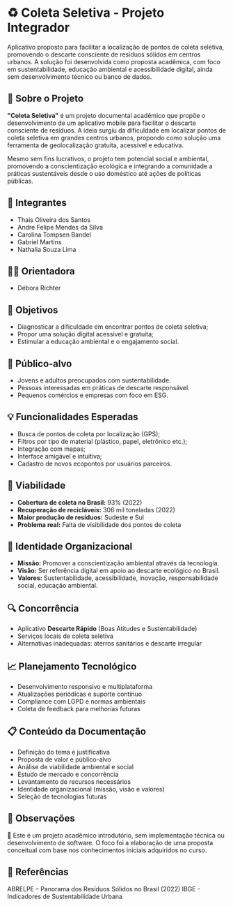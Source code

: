 # ♻️ Coleta Seletiva - Projeto Integrador

Aplicativo proposto para facilitar a localização de pontos de coleta seletiva, promovendo o descarte consciente de resíduos sólidos em centros urbanos. A solução foi desenvolvida como proposta acadêmica, com foco em sustentabilidade, educação ambiental e acessibilidade digital, ainda sem desenvolvimento técnico ou banco de dados.

## 🌱 Sobre o Projeto

**"Coleta Seletiva"** é um projeto documental acadêmico que propõe o desenvolvimento de um aplicativo mobile para facilitar o descarte consciente de resíduos. A ideia surgiu da dificuldade em localizar pontos de coleta seletiva em grandes centros urbanos, propondo como solução uma ferramenta de geolocalização gratuita, acessível e educativa.

Mesmo sem fins lucrativos, o projeto tem potencial social e ambiental, promovendo a conscientização ecológica e integrando a comunidade a práticas sustentáveis desde o uso doméstico até ações de políticas públicas.

## 👥 Integrantes

- Thais Oliveira dos Santos 
- Andre Felipe Mendes da Silva
- Carolina Tompsen Bandel
- Gabriel Martins
- Nathalia Souza Lima

## 👨‍🏫 Orientadora

- Débora Richter 


## 🎯 Objetivos

- Diagnosticar a dificuldade em encontrar pontos de coleta seletiva;
- Propor uma solução digital acessível e gratuita;
- Estimular a educação ambiental e o engajamento social.

## 👥 Público-alvo

- Jovens e adultos preocupados com sustentabilidade.
- Pessoas interessadas em práticas de descarte responsável.
- Pequenos comércios e empresas com foco em ESG.

## 💡 Funcionalidades Esperadas

- Busca de pontos de coleta por localização (GPS);
- Filtros por tipo de material (plástico, papel, eletrônico etc.);
- Integração com mapas;
- Interface amigável e intuitiva;
- Cadastro de novos ecopontos por usuários parceiros.

## 🧪 Viabilidade

- **Cobertura de coleta no Brasil:** 93% (2022)
- **Recuperação de recicláveis:** 306 mil toneladas (2022)
- **Maior produção de resíduos:** Sudeste e Sul
- **Problema real:** Falta de visibilidade dos pontos de coleta

## 🧭 Identidade Organizacional

- **Missão:** Promover a conscientização ambiental através da tecnologia.
- **Visão:** Ser referência digital em apoio ao descarte ecológico no Brasil.
- **Valores:** Sustentabilidade, acessibilidade, inovação, responsabilidade social, educação ambiental.

## 🔍 Concorrência

- Aplicativo **Descarte Rápido** (Boas Atitudes e Sustentabilidade)
- Serviços locais de coleta seletiva
- Alternativas inadequadas: aterros sanitários e descarte irregular

## 📈 Planejamento Tecnológico

- Desenvolvimento responsivo e multiplataforma
- Atualizações periódicas e suporte contínuo
- Compliance com LGPD e normas ambientais
- Coleta de feedback para melhorias futuras

## 📋 Conteúdo da Documentação

- Definição do tema e justificativa
- Proposta de valor e público-alvo
- Análise de viabilidade ambiental e social
- Estudo de mercado e concorrência
- Levantamento de recursos necessários
- Identidade organizacional (missão, visão e valores)
- Seleção de tecnologias futuras

## 📌 Observações
📎 Este é um projeto acadêmico introdutório, sem implementação técnica ou desenvolvimento de software. O foco foi a elaboração de uma proposta conceitual com base nos conhecimentos iniciais adquiridos no curso.

## 📘 Referências
ABRELPE – Panorama dos Resíduos Sólidos no Brasil (2022)
IBGE - Indicadores de Sustentabilidade Urbana
